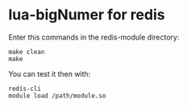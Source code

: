 # lua-bigNumer for redis
Enter this commands in the redis-module directory:
```
make clean
make
```
You can test it then with:
```
redis-cli 
module load /path/module.so
```

